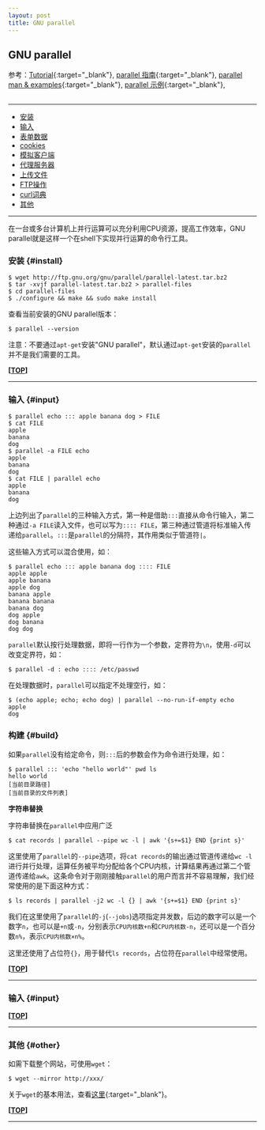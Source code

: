 ```yaml
---
layout: post
title: GNU parallel
---
```

## GNU parallel

参考：[Tutorial][ref1]{:target="_blank"}, [parallel 指南][ref2]{:target="_blank"}, [parallel man & examples][ref3]{:target="_blank"}, [parallel 示例][ref4]{:target="_blank"}, 

[ref1]:http://www.gnu.org/software/parallel/parallel_tutorial.html
[ref2]:http://my.oschina.net/enyo/blog/271612
[ref3]:http://www.gnu.org/software/parallel/man.html
[ref4]:http://www.vaikan.com/use-multiple-cpu-cores-with-your-linux-commands/

<h2 id="top"></h2>

***

*   [安装](#install)
*   [输入](#httpcode)
*   [表单数据](#form)
*   [cookies](#cookie)
*   [模拟客户端](#agent)
*   [代理服务器](#proxy)
*   [上传文件](#upload)
*   [FTP操作](#ftp)
*   [curl词典](#dict)
*   [其他](#other)

***

在一台或多台计算机上并行运算可以充分利用CPU资源，提高工作效率，GNU parallel就是这样一个在shell下实现并行运算的命令行工具。

### 安装 {#install}

    $ wget http://ftp.gnu.org/gnu/parallel/parallel-latest.tar.bz2
    $ tar -xvjf parallel-latest.tar.bz2 > parallel-files
    $ cd parallel-files
    $ ./configure && make && sudo make install

查看当前安装的GNU parallel版本：

    $ parallel --version

注意：不要通过`apt-get`安装"GNU parallel"，默认通过`apt-get`安装的`parallel`并不是我们需要的工具。

**[[TOP](#top)]**

***

### 输入 {#input}

    $ parallel echo ::: apple banana dog > FILE
    $ cat FILE
    apple
    banana
    dog
    $ parallel -a FILE echo
    apple
    banana
    dog
    $ cat FILE | parallel echo
    apple
    banana
    dog

上边列出了`parallel`的三种输入方式，第一种是借助`:::`直接从命令行输入，第二种通过`-a FILE`读入文件，也可以写为`:::: FILE`，第三种通过管道将标准输入传递给`parallel`。`:::`是`parallel`的分隔符，其作用类似于管道符`|`。

这些输入方式可以混合使用，如：

    $ parallel echo ::: apple banana dog :::: FILE
    apple apple
    apple banana
    apple dog
    banana apple
    banana banana
    banana dog
    dog apple
    dog banana
    dog dog

`parallel`默认按行处理数据，即将一行作为一个参数，定界符为`\n`，使用`-d`可以改变定界符，如：

    $ parallel -d : echo :::: /etc/passwd

在处理数据时，`parallel`可以指定不处理空行，如：

    $ (echo apple; echo; echo dog) | parallel --no-run-if-empty echo
    apple
    dog

### 构建 {#build}

如果`parallel`没有给定命令，则`:::`后的参数会作为命令进行处理，如：

    $ parallel ::: 'echo "hello world"' pwd ls
    hello world
    [当前目录路径]
    [当前目录的文件列表]

**字符串替换**

字符串替换在`parallel`中应用广泛









    $ cat records | parallel --pipe wc -l | awk '{s+=$1} END {print s}'

这里使用了`parallel`的`--pipe`选项，将`cat records`的输出通过管道传递给`wc -l`进行并行处理，运算任务被平均分配给各个CPU内核，计算结果再通过第二个管道传递给`awk`。这条命令对于刚刚接触`parallel`的用户而言并不容易理解，我们经常使用的是下面这种方式：

    $ ls records | parallel -j2 wc -l {} | awk '{s+=$1} END {print s}'

我们在这里使用了`parallel`的`-j`(`--jobs`)选项指定并发数，后边的数字可以是一个数字`n`，也可以是`+n`或`-n`，分别表示`CPU内核数+n`和`CPU内核数-n`，还可以是一个百分数`n%`，表示`CPU内核数×n%`。

这里还使用了占位符`{}`，用于替代`ls records`，占位符在`parallel`中经常使用。





**[[TOP](#top)]**

***

### 输入 {#input}




**[[TOP](#top)]**

***

### 其他 {#other}

如需下载整个网站，可使用`wget`：

    $ wget --mirror http://xxx/

关于`wget`的基本用法，查看[这里](http://about.uuspider.com/2015/06/21/downloadtool.html){:target="_blank"}。

**[[TOP](#top)]**

***
